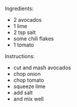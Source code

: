 Ingredients:
- 2 avocados
- 1 lime
- 2 tsp salt
- some chili flakes
- 1 tomato

Instructions:
- cut and mash avocados
- chop onion
- chop tomato
- squeeze lime
- add salt
- and mix well
